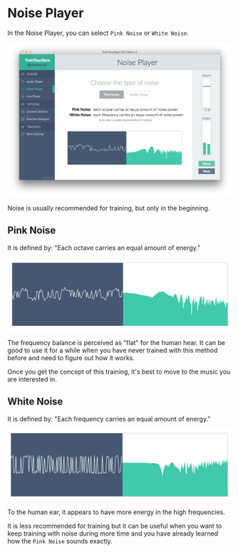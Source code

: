 # Noise Player

In the Noise Player, you can select `Pink Noise` or `White Noise`.

![](../.gitbook/assets/noise-player.png)

Noise is usually recommended for training, but only in the beginning.

## Pink Noise

It is defined by: "Each octave carries an equal amount of energy."

![](../.gitbook/assets/pink-noise.png)

The frequency balance is perceived as "flat" for the human hear. It can be good to use it for a while when you have never trained with this method before and need to figure out how it works.

Once you get the concept of this training, it's best to move to the music you are interested in.

## White Noise

It is defined by: "Each frequency carries an equal amount of energy."

![](../.gitbook/assets/white-noise.png)

To the human ear, it appears to have more energy in the high frequencies.

It is less recommended for training but it can be useful when you want to keep training with noise during more time and you have already learned how the `Pink Noise` sounds exactly.

